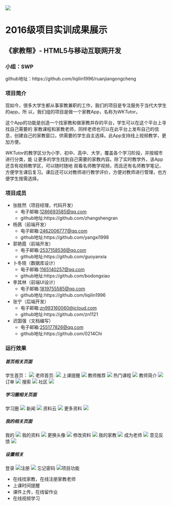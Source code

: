<div>
	<img src="imgs/logo.png"/>
</div>
<h1>2016级项目实训成果展示</h1>
<h2>《家教帮》- HTML5与移动互联网开发</h2>
<h3>小组：SWP</h3>
<p>github地址：https://github.com/liqilin1996/ruanjiangongcheng</p>
<h3>项目简介</h3>
<body>
    <p>现如今，很多大学生都从事家教兼职的工作，我们的项目是专注服务于当代大学生的app，所
以，我们组的项目是做一个家教App，名称为<em>WKTutor</em>。</p>
<p>这个App的功能是创造一个找家教和做家教并存的平台，学生可以在这个平台上寻找自己需要的
家教课程和家教老师，同样老师也可以在此平台上发布自己的信息，创建自己的家教窗口，供需要的学生自主选择。此App支持线上视频教学，更加方便。</p>
<p><em>WKTutor</em>的教学区分为小学、初中、高中、大学，覆盖各个学习阶段，并按城市进行分类，能
让更多的学生找到自己需要的家教内容。除了实时教学外，该App还含有视频教学区，可以随时随地
观看名师教学视频，而且还有名师教学笔记，方便学生课后复习。课后还可以对教师进行教学评价，方便对教师进行管理，也方便学生按需选择。</p>
<h3>项目成员</h3>
<ul>
	<li>张胜然（项目经理，代码开发）
		<ul>
			<li>电子邮箱:<a href="#">1286693585@qq.com</a></li>
			<li>github地址:https://github.com/zhangshengran</li>
		</ul>
	</li>
	<li>杨茜（前端开发）
		<ul>
			<li>电子邮箱:<a href="#">2462006777@qq.com</a></li>
			<li>github地址:https://github.com/yangxi1998</li>
		</ul>
	</li>
	<li>郭艳霞（前端开发）
		<ul>
			<li>电子邮箱:<a href="#">2537158536@qq.com</a></li>
			<li>github地址:https://github.com/guoyanxia</li>
		</ul>
	</li>
	<li>卜冬晓（数据库设计）
		<ul>
			<li>电子邮箱:<a href="#">1165140257@qq.com</a></li>
			<li>github地址:https://github.com/bodongxiao</li>
		</ul>
	</li>
	<li>李其林（前端UI设计）
		<ul>
			<li>电子邮箱:<a href="#">1819755585@qq.com</a></li>
			<li>github地址:https://github.com/liqilin1996</li>
		</ul>
	</li>
	<li>张宁（后端开发）
		<ul>
			<li>电子邮箱:<a href="#">zn993160060@icloud.com</a></li>
			<li>github地址:https://github.com/zn1121</li>
		</ul>
	</li>
	<li>迟国强（文档编写）
		<ul>
			<li>电子邮箱:<a href="#">255177826@qq.com</a></li>
			<li>github地址:https://github.com/0214Chi</li>
		</ul>
	</li>
</ul>
<h3>运行效果</h3>
	<h5>首页相关页面</h5>		
	<span>学生首页：</span>
<img src="imgs/stuhome.png"/>
	<span>老师首页:</span>	
<img src="imgs/teahome.jpg"/>
	<span>上课提醒</span>
<img src="imgs/affairm.png"/>
	<span>教师推荐</span>
<img src="imgs/teacher.png"/>
	<span>热门课程</span>
<img src="imgs/course.png"/>
	<span>教师简介</span>
<img src="imgs/teacherdetail.png"/>
	<span>订单</span>
<img src="imgs/orderdetail.png"/>
	<span>搜索</span>
<img src="imgs/search.png"/>
	<span>社区</span>
<img src="imgs/shequ.jpg"/>
<h5>学习圈相关页面</h5>
	<span>学习圈</span>
<img src="imgs/learn.jpg"/>
	<span>新闻</span>
<img src="imgs/news.jpg"/>
	<span>资料云</span>
<img src="imgs/datamore.png"/>
	<span>更多资料</span>
<img src="imgs/data.png"/>
<h5>我的相关页面</h5>
	<span>我的</span>
<img src="imgs/my.png"/>
	<span>我的资料</span>
<img src="imgs/mine.jpg"/>
	<span>更换头像</span>
<img src="imgs/changehead.png"/>
	<span>修改资料</span>
<img src="imgs/teadata.png"/>
	<span>我的家教</span>
<img src="imgs/mycourse.png"/>
	<span>成为老师</span>
<img src="imgs/beteacher.png"/>
	<span>意见反馈</span>
<img src="imgs/advice.png"/>
<h5>设置相关</h5>
	<span>登录</span>
<img src="imgs/login.png"/
     	<span>注册</span>
<img src="imgs/register.png"/>
	<span>忘记密码</span>
<img src="imgs/forget.png"/

	

<h3>项目功能</h3>
<ul>
	<li>在线找家教，在线注册家教老师</li>
	<li>上课时间提醒</li>
	<li>课件上传，在线留作业</li>
	<li>在线视频学习</li>
</ul>
</body>

